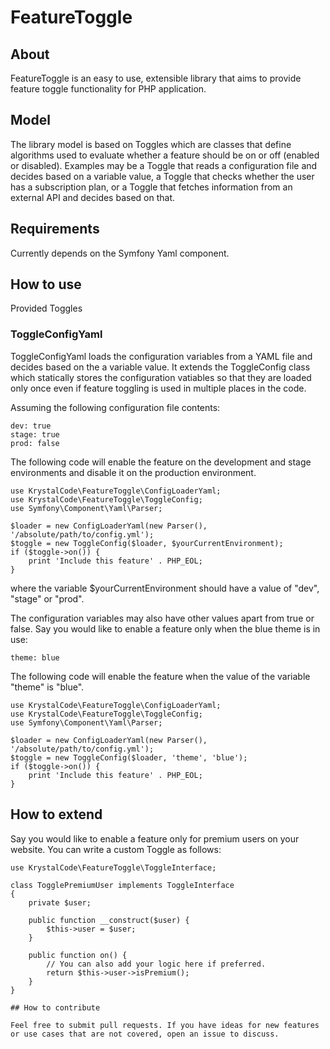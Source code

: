 # FeatureToggle

## About

FeatureToggle is an easy to use, extensible library that aims to provide feature toggle functionality for PHP application.

## Model

The library model is based on Toggles which are classes that define algorithms used to evaluate whether a feature should be on or off (enabled or disabled). Examples may be a Toggle that reads a configuration file and decides based on a variable value, a Toggle that checks whether the user has a subscription plan, or a Toggle that fetches information from an external API and decides based on that.

## Requirements

Currently depends on the Symfony Yaml component.

## How to use

Provided Toggles

### ToggleConfigYaml

ToggleConfigYaml loads the configuration variables from a YAML file and decides based on the a variable value. It extends the ToggleConfig class which statically stores the configuration vatiables so that they are loaded only once even if feature toggling is used in multiple places in the code.

Assuming the following configuration file contents:

```
dev: true
stage: true
prod: false
```

The following code will enable the feature on the development and stage environments and disable it on the production environment.

```
use KrystalCode\FeatureToggle\ConfigLoaderYaml;
use KrystalCode\FeatureToggle\ToggleConfig;
use Symfony\Component\Yaml\Parser;

$loader = new ConfigLoaderYaml(new Parser(), '/absolute/path/to/config.yml');
$toggle = new ToggleConfig($loader, $yourCurrentEnvironment);
if ($toggle->on()) {
    print 'Include this feature' . PHP_EOL;
}
```

where the variable $yourCurrentEnvironment should have a value of "dev", "stage" or "prod".

The configuration variables may also have other values apart from true or false. Say you would like to enable a feature only when the blue theme is in use:

```
theme: blue
```

The following code will enable the feature when the value of the variable "theme" is "blue".

```
use KrystalCode\FeatureToggle\ConfigLoaderYaml;
use KrystalCode\FeatureToggle\ToggleConfig;
use Symfony\Component\Yaml\Parser;

$loader = new ConfigLoaderYaml(new Parser(), '/absolute/path/to/config.yml');
$toggle = new ToggleConfig($loader, 'theme', 'blue');
if ($toggle->on()) {
    print 'Include this feature' . PHP_EOL;
}
```

## How to extend

Say you would like to enable a feature only for premium users on your website. You can write a custom Toggle as follows:

```
use KrystalCode\FeatureToggle\ToggleInterface;

class TogglePremiumUser implements ToggleInterface
{
    private $user;

    public function __construct($user) {
        $this->user = $user;
    }

    public function on() {
        // You can also add your logic here if preferred.
        return $this->user->isPremium();
    }
}

## How to contribute

Feel free to submit pull requests. If you have ideas for new features or use cases that are not covered, open an issue to discuss.

